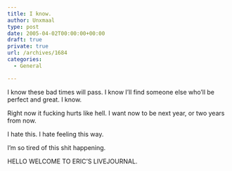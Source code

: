 ```yaml
---
title: I know.
author: Unxmaal
type: post
date: 2005-04-02T00:00:00+00:00
draft: true
private: true
url: /archives/1684
categories:
  - General

---
```

I know these bad times will pass. I know I&#8217;ll find someone else who&#8217;ll be perfect and great. I know.

Right now it fucking hurts like hell. I want now to be next year, or two years from now. 

I hate this. I hate feeling this way. 

I&#8217;m so tired of this shit happening.

HELLO WELCOME TO ERIC&#8217;S LIVEJOURNAL.